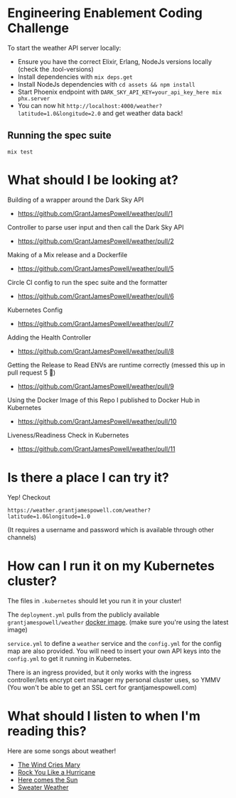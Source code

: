 # Engineering Enablement Coding Challenge

To start the weather API server locally:

  * Ensure you have the correct Elixir, Erlang, NodeJs versions locally (check the .tool-versions)
  * Install dependencies with `mix deps.get`
  * Install NodeJs dependencies with `cd assets && npm install`
  * Start Phoenix endpoint with `DARK_SKY_API_KEY=your_api_key_here mix phx.server`
  * You can now hit `http://localhost:4000/weather?latitude=1.0&longitude=2.0` and get weather data back!

## Running the spec suite

```
mix test
```

# What should I be looking at?

Building of a wrapper around the Dark Sky API
  - https://github.com/GrantJamesPowell/weather/pull/1

Controller to parse user input and then call the Dark Sky API
  - https://github.com/GrantJamesPowell/weather/pull/2

Making of a Mix release and a Dockerfile
  - https://github.com/GrantJamesPowell/weather/pull/5

Circle CI config to run the spec suite and the formatter
  - https://github.com/GrantJamesPowell/weather/pull/6

Kubernetes Config
  - https://github.com/GrantJamesPowell/weather/pull/7

Adding the Health Controller
  - https://github.com/GrantJamesPowell/weather/pull/8

Getting the Release to Read ENVs are runtime correctly (messed this up in pull request 5 🤦)
  - https://github.com/GrantJamesPowell/weather/pull/9

Using the Docker Image of this Repo I published to Docker Hub in Kubernetes
  - https://github.com/GrantJamesPowell/weather/pull/10

Liveness/Readiness Check in Kubernetes
  - https://github.com/GrantJamesPowell/weather/pull/11

# Is there a place I can try it?

Yep! Checkout 
```
https://weather.grantjamespowell.com/weather?latitude=1.0&longitude=1.0
```
(It requires a username and password which is available through other channels)

# How can I run it on my Kubernetes cluster?

The files in `.kubernetes` should let you run it in your cluster!

The `deployment.yml` pulls from the publicly available `grantjamespowell/weather` [docker image](https://hub.docker.com/r/grantjamespowell/weather). (make sure you're using the latest image)

`service.yml` to define a `weather` service and the `config.yml` for the config map are also provided. You will need to insert your own API keys into the `config.yml` to get it running in Kubernetes.

There is an ingress provided, but it only works with the ingress controller/lets encrypt cert manager my personal cluster uses, so YMMV
(You won't be able to get an SSL cert for grantjamespowell.com)

# What should I listen to when I'm reading this?

Here are some songs about weather!

- [The Wind Cries Mary](https://open.spotify.com/track/6nE0CA2OSxCHicsdpcvXS7?si=WOc6V3aZSFWB5PAcFv58tg)
- [Rock You Like a Hurricane](https://open.spotify.com/track/58XWGx7KNNkKneHdprcprX?si=QbG22vkoTn-HpakPjHNF6w)
- [Here comes the Sun](https://open.spotify.com/track/6dGnYIeXmHdcikdzNNDMm2?si=GV7x6ymtTmy8-7VlzVZndQ)
- [Sweater Weather](https://open.spotify.com/track/2QjOHCTQ1Jl3zawyYOpxh6?si=lclnSmjqQKGwH6M6orexGA)

